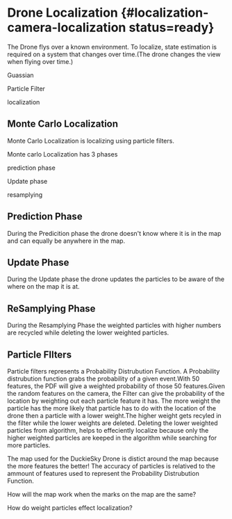 # Drone Localization {#localization-camera-localization status=ready}

 

The Drone flys over a known environment. To localize, state estimation is required on a system that changes over time.(The drone changes the view when flying over time.) 

 
 

Guassian 

Particle Filter 

localization  

## Monte Carlo Localization 

Monte Carlo Localization is localizing using particle filters. 

 
 

Monte carlo Localization has 3 phases  

 
 

prediction phase 

Update phase 

resamplying 

 
 

## Prediction Phase 

During the Predicition phase the drone doesn't know where it is in the map and can equally be anywhere in the map. 

 
 

## Update Phase 

 
 

During the Update phase the drone updates the particles to be aware of the where on the map it is at. 

 
 

## ReSamplying Phase 

 
 

During the Resamplying Phase the weighted particles with higher numbers are recycled while deleting the lower weighted particles. 

 
 

## Particle FIlters 

 
 

Particle filters represents a Probability Distrubution Function. A Probability distrubution function grabs the probability of a given event.With 50 features, the PDF will give a weighted probability of those 50 features.Given the random features on the camera, the Filter can give the probability of the location by weighting out each particle feature it has. The more weight the particle has the more likely that particle has to do with the location of the drone then a particle with a lower weight.The higher weight gets recyled in the filter while the lower weights are deleted. Deleting the lower weighted particles from algorithm, helps to effeciently localize because only the higher weighted particles are keeped in the algorithm while searching for more particles. 

The map used for the DuckieSky Drone is distict around the map because the more features the better! The accuracy of particles is relatived to the ammount of features used to represent the Probability Distrubution Function. 

 
 

How will the map work when the marks on the map are the same? 

 
 

How do weight particles effect localization? 

 
 
 
 
 
 

 
